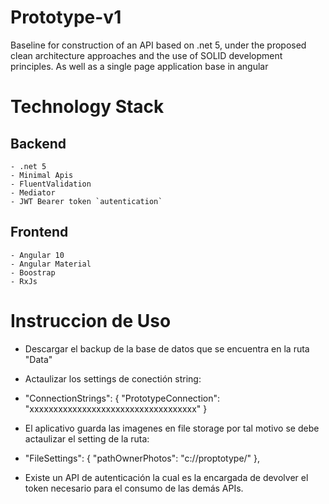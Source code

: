 # Prototype-v1

Baseline for construction of an API based on .net 5, under the proposed clean architecture approaches and the use of SOLID development principles.
As well as a single page application base in angular 

# Technology Stack
## Backend
    - .net 5
    - Minimal Apis
    - FluentValidation
    - Mediator
    - JWT Bearer token `autentication`
## Frontend
    - Angular 10
    - Angular Material
    - Boostrap
    - RxJs
# Instruccion de Uso
- Descargar el backup de la base de datos que se encuentra en la ruta "Data"
- Actaulizar los settings de conectión string:
- "ConnectionStrings": {
    "PrototypeConnection": "xxxxxxxxxxxxxxxxxxxxxxxxxxxxxxxxxxx"
  }
 - El aplicativo guarda las imagenes en file storage por tal motivo se debe actaulizar el setting de la ruta:
 -  "FileSettings": {
    "pathOwnerPhotos": "c://proptotype/"
  },
  
- Existe un API de autenticación la cual es la encargada de devolver el token necesario para el consumo de las demás APIs.  
